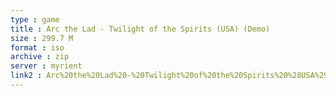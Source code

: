 ```yaml
---
type : game
title : Arc the Lad - Twilight of the Spirits (USA) (Demo)
size : 299.7 M
format : iso
archive : zip
server : myrient
link2 : Arc%20the%20Lad%20-%20Twilight%20of%20the%20Spirits%20%28USA%29%20%28Demo%29
---
```

